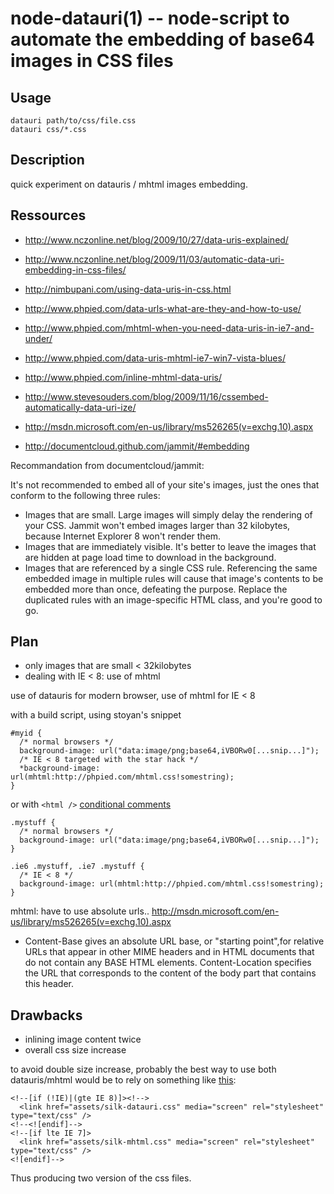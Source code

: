node-datauri(1) -- node-script to automate the embedding of base64 images in CSS files
======================================================================================

## Usage

    datauri path/to/css/file.css
    datauri css/*.css

## Description

quick experiment on datauris / mhtml images embedding.

## Ressources

* http://www.nczonline.net/blog/2009/10/27/data-uris-explained/
* http://www.nczonline.net/blog/2009/11/03/automatic-data-uri-embedding-in-css-files/

* http://nimbupani.com/using-data-uris-in-css.html

* http://www.phpied.com/data-urls-what-are-they-and-how-to-use/
* http://www.phpied.com/mhtml-when-you-need-data-uris-in-ie7-and-under/
* http://www.phpied.com/data-uris-mhtml-ie7-win7-vista-blues/
* http://www.phpied.com/inline-mhtml-data-uris/

* http://www.stevesouders.com/blog/2009/11/16/cssembed-automatically-data-uri-ize/

* http://msdn.microsoft.com/en-us/library/ms526265(v=exchg.10).aspx

* http://documentcloud.github.com/jammit/#embedding

Recommandation from documentcloud/jammit:

It's not recommended to embed all of your site's images, just the ones that conform to the following three rules:

* Images that are small. Large images will simply delay the rendering of your CSS. Jammit won't embed images larger than 32 kilobytes, because Internet Explorer 8 won't render them.
* Images that are immediately visible. It's better to leave the images that are hidden at page load time to download in the background.
* Images that are referenced by a single CSS rule. Referencing the same embedded image in multiple rules will cause that image's contents to be embedded more than once, defeating the purpose. Replace the duplicated rules with an image-specific HTML class, and you're good to go.

## Plan

* only images that are small < 32kilobytes
* dealing with IE < 8: use of mhtml

use of datauris for modern browser, use of mhtml for IE < 8

with a build script, using stoyan's snippet

    #myid {
      /* normal browsers */
      background-image: url("data:image/png;base64,iVBORw0[...snip...]");
      /* IE < 8 targeted with the star hack */
      *background-image: url(mhtml:http://phpied.com/mhtml.css!somestring);
    }

or with `<html />` [conditional comments](http://html5boilerplate.com/docs/The-markup/#ie-html-tag-classes)

    .mystuff {
      /* normal browsers */
      background-image: url("data:image/png;base64,iVBORw0[...snip...]");
    }

    .ie6 .mystuff, .ie7 .mystuff {
      /* IE < 8 */
      background-image: url(mhtml:http://phpied.com/mhtml.css!somestring);
    }

mhtml: have to use absolute urls.. http://msdn.microsoft.com/en-us/library/ms526265(v=exchg.10).aspx

* Content-Base gives an absolute URL base, or "starting point",for relative URLs that appear in other MIME headers and in HTML documents that do not contain any BASE HTML elements. Content-Location specifies the URL that corresponds to the content of the body part that contains this header.

## Drawbacks

* inlining image content twice
* overall css size increase

to avoid double size increase, probably the best way to use both
datauris/mhtml would be to rely on something like [this](http://jashkenas.s3.amazonaws.com/misc/jammit_example/jammit.html):

    <!--[if (!IE)|(gte IE 8)]><!-->
      <link href="assets/silk-datauri.css" media="screen" rel="stylesheet" type="text/css" />
    <!--<![endif]-->
    <!--[if lte IE 7]>
      <link href="assets/silk-mhtml.css" media="screen" rel="stylesheet" type="text/css" />
    <![endif]-->

Thus producing two version of the css files.

